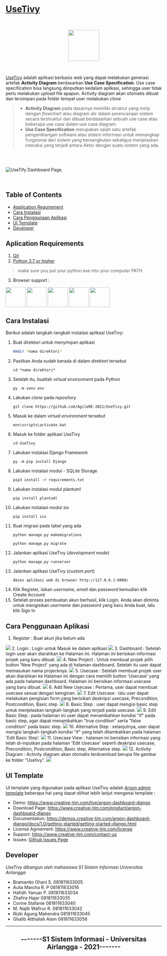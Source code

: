 
# [UseTivy](https://github.com/AgileRE-2021/UseTivy) 
<br />
<p align="center">
<img src="https://github.com/AgileRE-2021/UseTivy/blob/master/core/static/assets/img/brand/logo_small.png" width="100" height="100">
</p>
<br />


[UseTivy](https://github.com/AgileRE-2021/UseTivy) adalah aplikasi berbasis web yang dapat melakukan generasi artefak **Activity Diagram** berdasarkan **Use Case Specification**. Use case specification bisa langsung diinputkan kedalam aplikasi, sehingga user tidak perlu melakukan *upload* file apapun. Activity diagram akan otomatis dibuat dan tersimpan pada folder tempat user melakukan *clone*
>- **Activity Diagram** pada dasarnya memiliki struktur yang mirip dengan *flowchart* atau diagram alir dalam perencanaan sistem secara terstruktur dan dibuat berdasarkan sebuah use case atau beberapa use case dalam use case diagram.
>- **Use Case Specification** merupakan salah satu artefak pengembangan software atau sistem informasi untuk menangkap fungsional dari sistem yang bersangkutan sekaligus menjelaskan interaksi yang terjadi antara Aktor dengan suatu sistem yang ada.

<br />
<br />

![UseTify Dashboard Page.](https://github.com/AgileRE-2021/UseTivy/blob/master/readme_asset/contoh_1.png)

<br />

## Table of Contents

* [Application Requirement](#aplication-requirements)
* [Cara Instalasi](#cara-instalasi)
* [Cara Penggunaan Aplikasi](#cara-penggunaan-aplikasi)
* [UI Template](#ui-template)
* [Developer](#developer)

## Aplication Requirements
1. [Git](https://git-scm.com/downloads)
2. [Python 3.7 or higher](https://www.python.org/downloads/)
>make sure you put your python.exe into your computer PATH 
3. Browser support :

<img src="https://s3.amazonaws.com/creativetim_bucket/github/browser/chrome.png" width="64" height="64"> <img src="https://s3.amazonaws.com/creativetim_bucket/github/browser/firefox.png" width="64" height="64"> <img src="https://s3.amazonaws.com/creativetim_bucket/github/browser/edge.png" width="64" height="64"> <img src="https://s3.amazonaws.com/creativetim_bucket/github/browser/safari.png" width="64" height="64"> <img src="https://s3.amazonaws.com/creativetim_bucket/github/browser/opera.png" width="64" height="64">

##  Cara Instalasi

Berikut adalah langkah-langkah instalasi aplikasi UseTivy:

1. Buat direktori untuk menyimpan aplikasi
   ```sh
   mkdir *nama direktori*  
   ```
2. Pastikan Anda sudah berada di dalam direktori tersebut
   ```
   cd *nama direktori*  
   ```
3. Setelah itu, buatlah _virtual environment_ pada Python 
   ```
   py -m venv env  
   ```
4. Lakukan _clone_ pada _repository_    
   ```
   git clone https://github.com/AgileRE-2021/UseTivy.git  
   ```
5. Masuk ke dalam _virtual environment_ tersebut 
   ```
   env\scripts\activate.bat  
   ```
6. Masuk ke folder aplikasi UseTivy 
   ```
   cd UseTivy  
   ```
7. Lakukan instalasi Django Framework 
   ```
   py -m pip install Django  
   ```
8. Lakukan instalasi modul - SQLite Storage 
    ```
    pip3 install -r requirements.txt  
    ```
9. Lakukan instalasi modul plantuml
    ```
    pip install plantuml  
    ```
10. Lakukan instalasi modul six
    ```
    pip install six  
    ```
11. Buat migrasi pada tabel yang ada
    ```
    python manage.py makemigrations  
    ```
    ```
    python manage.py migrate  
    ```
12. Jalankan aplikasi UseTivy (_development mode_)
    ```
    python manage.py runserver  
    ```
13. Jalankan aplikasi UseTivy (_custom port_)
    ```
    Akses aplikasi web di browser http://127.0.0.1:8000/
    ```
14. Klik Register, isikan _username_, _email_ dan _password_ kemudian klik Create Account
15.	Setelah proses pembuatan akun berhasil, klik Login. Anda akan diminta untuk mengisikan _username_ dan _password_ yang baru Anda buat, lalu klik Sign In

## Cara Penggunaan Aplikasi
1. Register : Buat akun jika belum ada
<img src="https://github.com/AgileRE-2021/UseTivy/blob/master/readme_asset/register.PNG">
2. Login : Login untuk Masuk ke dalam aplikasi
<img src="https://github.com/AgileRE-2021/UseTivy/blob/master/readme_asset/login.PNG">
3. Dashboard : Setelah login user akan diarahkan ke Halaman ini. Halaman ini berisikan informasi projek yang baru dibuat.
<img src="https://github.com/AgileRE-2021/UseTivy/blob/master/readme_asset/dashboard.PNG">
4. New Project : Untuk membuat projek pilih button 'New Project' yang ada di halaman dashboard. Setelah itu user dapat memasukan nama projecknya.
<img src="https://github.com/AgileRE-2021/UseTivy/blob/master/readme_asset/new_projek.PNG">
5. Usecase : Setelah membuat projek user akan diarahkan ke Halaman ini dengan cara memilih button 'Usecase' yang ada pada halaman dashboard. Halaman ini berisikan informasi usecase yang baru dibuat.
<img src="https://github.com/AgileRE-2021/UseTivy/blob/master/readme_asset/usecase.PNG">
6. Add New Usecase : Pertama, user dapat membuat usecase sesuai dengan keinginan.
<img src="https://github.com/AgileRE-2021/UseTivy/blob/master/readme_asset/add_usecase.PNG">
7. Edit Usecase : lalu user dapat melakukan pengisian form yang berisikan deskripsi usecase, Precondition, Postcondition, Basic step. 
<img src="https://github.com/AgileRE-2021/UseTivy/blob/master/readme_asset/edit_usecase.PNG">
8. Basic Step : user dapat mengisi basic step untuk menjelaskan langkah-langkah yang terjadi pada usecase.
<img src="https://github.com/AgileRE-2021/UseTivy/blob/master/readme_asset/basic_step.PNG">
9. Edit Basic Step : pada halaman ini user dapat menambahkan kondisi "if" pada basic step, agar dapat menambahkan "true condition" serta "false condition" pada basic step.
<img src="https://github.com/AgileRE-2021/UseTivy/blob/master/readme_asset/edit_basic_step.PNG">
10. Alternative Step : selanjutnya, user dapat mengisi langkah-langkah kondisi "if" yang telah ditambahkan pada halaman 'Edit Basic Step'.
<img src="https://github.com/AgileRE-2021/UseTivy/blob/master/readme_asset/alternative_step.PNG">
11. Usecase View : halaman ini berisikan informasi yang telah di-inputkan pada halaman 'Edit Usecase' seperti deskripsi usecase, Precondition, Postcondition, Basic step, Alternative step.
<img src="https://github.com/AgileRE-2021/UseTivy/blob/master/readme_asset/usecase_view.PNG">
12. Activity Diagram : Activity diagram akan otomatis terdownload berupa file gambar ke folder “Usetivy”.
<img src="https://github.com/AgileRE-2021/UseTivy/blob/master/readme_asset/activity_diagram.png">

## UI Template
UI template yang digunakan pada aplikasi UseTivy adalah [Argon admin template](https://github.com/creativetimofficial/argon-dashboard-django)
beberapa hal yang dapat dilihat lebih lanjut mengenai template : 
- Demo: <https://www.creative-tim.com/live/argon-dashboard-django>
- Download Page: <https://www.creative-tim.com/product/argon-dashboard-django>
- Documentation: <https://demos.creative-tim.com/argon-dashboard-django/docs/1.0/getting-started/getting-started-django.html>
- License Agreement: <https://www.creative-tim.com/license>
- Support: <https://www.creative-tim.com/contact-us>
- Issues: [Github Issues Page](https://github.com/creativetimofficial/argon-dashboard-django/issues)

## Developer
*UseTivy dibangun oleh mahasiswa S1 Sistem Informasi Universitas Airlangga*
- Bramantio Ghani S.	081811633005
- Aulia Marcha R. P	081811633016
- Hafidh Yanuar P.	081811633034
- Zhafira Hajar	081811633035
- Corine Stafanie	081811633040
- M. Najib Wafirur R.	081811633042
- Rizki Agung Mahendra	081811633045
- Ghalib Atthallah Alam	081811633056

---
<h2 align="center"> -------S1 Sistem Informasi - Universitas Airlangga - 2021------- </h2>
<br/>
